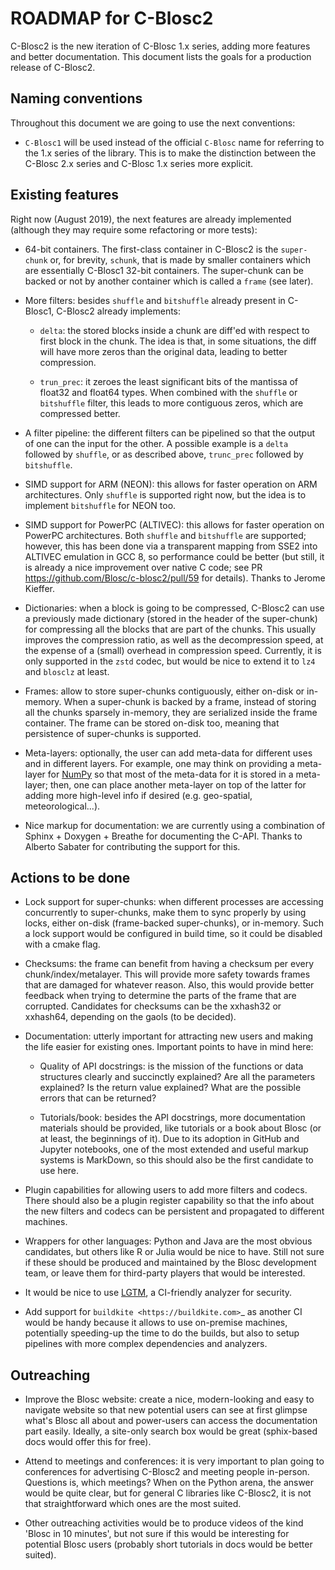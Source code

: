 ROADMAP for C-Blosc2
====================

C-Blosc2 is the new iteration of C-Blosc 1.x series, adding more features and better documentation.
This document lists the goals for a production release of C-Blosc2.

Naming conventions
------------------

Throughout this document we are going to use the next conventions:

* `C-Blosc1` will be used instead of the official `C-Blosc` name for referring to the 1.x series of the library.  This is to make the distinction between the C-Blosc 2.x series and C-Blosc 1.x series more explicit.
 

Existing features
-----------------

Right now (August 2019), the next features are already implemented (although they may require some refactoring or more tests):

* 64-bit containers.  The first-class container in C-Blosc2 is the `super-chunk` or, for brevity, `schunk`, that is made by smaller containers which are essentially C-Blosc1 32-bit containers.  The super-chunk can be backed or not by another container which is called a `frame` (see later).

* More filters: besides `shuffle` and `bitshuffle` already present in C-Blosc1, C-Blosc2 already implements:
  
  - `delta`: the stored blocks inside a chunk are diff'ed with respect to first block in the chunk.  The idea is that, in some situations, the diff will have more zeros than the original data, leading to better compression.
  
  - `trun_prec`: it zeroes the least significant bits of the mantissa of float32 and float64 types.  When combined with the `shuffle` or `bitshuffle` filter, this leads to more contiguous zeros, which are compressed better.
  
* A filter pipeline: the different filters can be pipelined so that the output of one can the input for the other.  A possible example is a `delta` followed by `shuffle`, or as described above, `trunc_prec` followed by `bitshuffle`.

* SIMD support for ARM (NEON): this allows for faster operation on ARM architectures.  Only `shuffle` is supported right now, but the idea is to implement `bitshuffle` for NEON too.

* SIMD support for PowerPC (ALTIVEC): this allows for faster operation on PowerPC architectures.  Both `shuffle`  and `bitshuffle` are supported; however, this has been done via a transparent mapping from SSE2 into ALTIVEC emulation in GCC 8, so performance could be better (but still, it is already a nice improvement over native C code; see PR https://github.com/Blosc/c-blosc2/pull/59 for details).  Thanks to Jerome Kieffer.

* Dictionaries: when a block is going to be compressed, C-Blosc2 can use a previously made dictionary (stored in the header of the super-chunk) for compressing all the blocks that are part of the chunks.  This usually improves the compression ratio, as well as the decompression speed, at the expense of a (small) overhead in compression speed.  Currently, it is only supported in the `zstd` codec, but would be nice to extend it to `lz4` and `blosclz` at least.

* Frames: allow to store super-chunks contiguously, either on-disk or in-memory.  When a super-chunk is backed by a frame, instead of storing all the chunks sparsely in-memory, they are serialized inside the frame container.  The frame can be stored on-disk too, meaning that persistence of super-chunks is supported.

* Meta-layers: optionally, the user can add meta-data for different uses and in different layers.  For example, one may think on providing a meta-layer for [NumPy](http://www.numpy.org) so that most of the meta-data for it is stored in a meta-layer; then, one can place another meta-layer on top of the latter for adding more high-level info if desired (e.g. geo-spatial, meteorological...).

* Nice markup for documentation: we are currently using a combination of Sphinx + Doxygen + Breathe for documenting the C-API.  Thanks to Alberto Sabater for contributing the support for this.


Actions to be done
------------------

* Lock support for super-chunks: when different processes are accessing concurrently to super-chunks, make them to sync properly by using locks, either on-disk (frame-backed super-chunks), or in-memory. Such a lock support would be configured in build time, so it could be disabled with a cmake flag.

* Checksums: the frame can benefit from having a checksum per every chunk/index/metalayer.  This will provide more safety towards frames that are damaged for whatever reason.  Also, this would provide better feedback when trying to determine the parts of the frame that are corrupted.  Candidates for checksums can be the xxhash32 or xxhash64, depending on the gaols (to be decided).

* Documentation: utterly important for attracting new users and making the life easier for existing ones.  Important points to have in mind here:

  - Quality of API docstrings: is the mission of the functions or data structures clearly and succinctly explained? Are all the parameters explained?  Is the return value explained?  What are the possible errors that can be returned?
  
  - Tutorials/book: besides the API docstrings, more documentation materials should be provided, like tutorials or a book about Blosc (or at least, the beginnings of it).  Due to its adoption in GitHub and Jupyter notebooks, one of the most extended and useful markup systems is MarkDown, so this should also be the first candidate to use here.
  
* Plugin capabilities for allowing users to add more filters and codecs.  There should also be a plugin register capability so that the info about the new filters and codecs can be persistent and propagated to different machines.

* Wrappers for other languages: Python and Java are the most obvious candidates, but others like R or Julia would be nice to have.  Still not sure if these should be produced and maintained by the Blosc development team, or leave them for third-party players that would be interested.

* It would be nice to use [LGTM](https://lgtm.com), a CI-friendly analyzer for security.

* Add support for `buildkite <https://buildkite.com>`_ as another CI would be handy because it allows to use on-premise machines, potentially speeding-up the time to do the builds, but also to setup pipelines with more complex dependencies and analyzers.

Outreaching
-----------

* Improve the Blosc website: create a nice, modern-looking and easy to navigate website so that new potential users can see at first glimpse what's Blosc all about and power-users can access the documentation part easily.  Ideally, a site-only search box would be great (sphix-based docs would offer this for free).

* Attend to meetings and conferences: it is very important to plan going to conferences for advertising C-Blosc2 and meeting people in-person.  Questions is, which meetings?  When on the Python arena, the answer would be quite clear, but for general C libraries like C-Blosc2, it is not that straightforward which ones are the most suited.
  
* Other outreaching activities would be to produce videos of the kind 'Blosc in 10 minutes', but not sure if this would be interesting for potential Blosc users (probably short tutorials in docs would be better suited).
